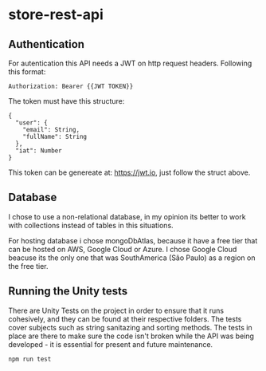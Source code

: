 # store-rest-api

## Authentication

For autentication this API needs a JWT on http request headers. Following this format:

```
Authorization: Bearer {{JWT TOKEN}}
```

The token must have this structure:

```
{
  "user": {
    "email": String,
    "fullName": String
  },
  "iat": Number
}
```
This token can be genereate at: https://jwt.io, just follow the struct above.

## Database

I chose to use a non-relational database, in my opinion its better to work with collections instead of tables in this situations.

For hosting database i chose mongoDbAtlas, because it have a free tier that can be hosted on AWS, Google Cloud or Azure. I chose Google Cloud beacuse its the only one that was SouthAmerica (São Paulo) as a region on the free tier.

## Running the Unity tests

There are Unity Tests on the project in order to ensure that it runs cohesively, and they can be found at their respective folders.
The tests cover subjects such as string sanitazing and sorting methods. The tests in place are there to make sure the code isn't broken while the API was being developed - it is essential for present and future maintenance.

```
npm run test
```

